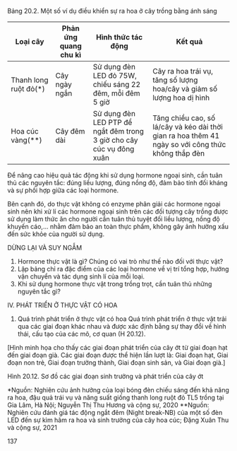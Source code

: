 Bảng 20.2. Một số ví dụ điều khiển sự ra hoa ở cây trồng bằng ánh sáng

| Loại cây | Phản ứng quang chu kì | Hình thức tác động | Kết quả |
|----------|------------------------|---------------------|---------|
| Thanh long ruột đỏ(*) | Cây ngày ngắn | Sử dụng đèn LED đỏ 75W, chiếu sáng 22 đêm, mỗi đêm 5 giờ | Cây ra hoa trái vụ, tăng số lượng hoa/cây và giảm số lượng hoa dị hình |
| Hoa cúc vàng(**) | Cây đêm dài | Sử dụng đèn LED PTP để ngắt đêm trong 3 giờ cho cây cúc vụ đông xuân | Tăng chiều cao, số lá/cây và kéo dài thời gian ra hoa thêm 41 ngày so với công thức không thắp đèn |

Để nâng cao hiệu quả tác động khi sử dụng hormone ngoại sinh, cần tuân thủ các nguyên tắc: đúng liều lượng, đúng nồng độ, đảm bảo tính đối kháng và sự phối hợp giữa các loại hormone.

Bên cạnh đó, do thực vật không có enzyme phân giải các hormone ngoại sinh nên khi xử lí các hormone ngoại sinh trên các đối tượng cây trồng được sử dụng làm thức ăn cho người cần tuân thủ tuyệt đối liều lượng, nồng độ khuyến cáo,... nhằm đảm bảo an toàn thực phẩm, không gây ảnh hưởng xấu đến sức khỏe của người sử dụng.

DỪNG LẠI VÀ SUY NGẪM
1. Hormone thực vật là gì? Chúng có vai trò như thế nào đối với thực vật?
2. Lập bảng chỉ ra đặc điểm của các loại hormone về vị trí tổng hợp, hướng vận chuyển và tác dụng sinh lí của mỗi loại.
3. Khi sử dụng hormone thực vật trong trồng trọt, cần tuân thủ những nguyên tắc gì?

IV. PHÁT TRIỂN Ở THỰC VẬT CÓ HOA

1. Quá trình phát triển ở thực vật có hoa
Quá trình phát triển ở thực vật trải qua các giai đoạn khác nhau và được xác định bằng sự thay đổi về hình thái, cấu tạo của các mô, cơ quan (H 20.12).

[Hình minh họa cho thấy các giai đoạn phát triển của cây ớt từ giai đoạn hạt đến giai đoạn già. Các giai đoạn được thể hiện lần lượt là: Giai đoạn hạt, Giai đoạn non trẻ, Giai đoạn trưởng thành, Giai đoạn sinh sản, và Giai đoạn già.]

Hình 20.12. Sơ đồ các giai đoạn sinh trưởng và phát triển của cây ớt

*Nguồn: Nghiên cứu ảnh hưởng của loại bóng đèn chiếu sáng đến khả năng ra hoa, đậu quả trái vụ và năng suất giống thanh long ruột đỏ TL5 trồng tại Gia Lâm, Hà Nội; Nguyễn Thị Thu Hương và cộng sự, 2020
**Nguồn: Nghiên cứu đánh giá tác động ngắt đêm (Night break-NB) của một số đèn LED đến sự kìm hãm ra hoa và sinh trưởng của cây hoa cúc; Đặng Xuân Thu và cộng sự, 2021

137